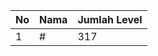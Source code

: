 | No | Nama            | Jumlah Level |
|----|-----------------|--------------|
| 1  | #    |    317        |
